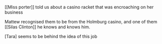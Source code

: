 [[Miss porter]] told us about a casino racket that was encroaching on her business 

Mattew recognised them to be from the Holmburg casino, and one of them [[Silas Clinton]] he knows and knows him.

[Tara] seems to be behind the idea of this job 